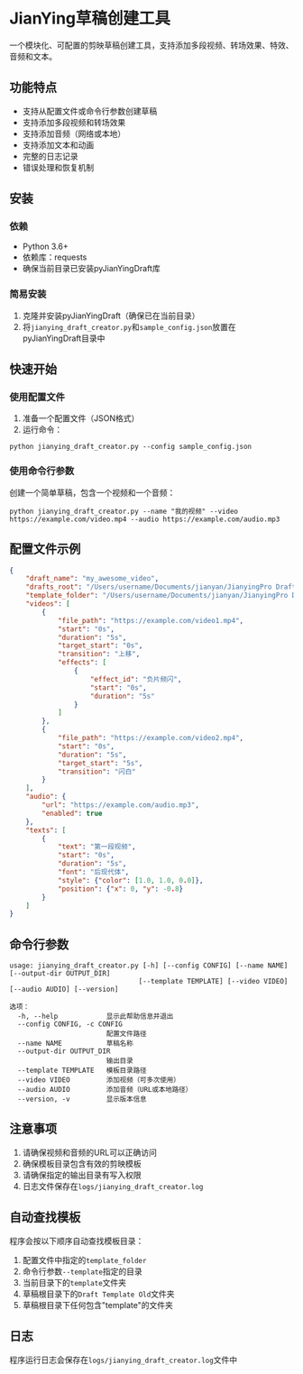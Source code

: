 # JianYing草稿创建工具

一个模块化、可配置的剪映草稿创建工具，支持添加多段视频、转场效果、特效、音频和文本。

## 功能特点

- 支持从配置文件或命令行参数创建草稿
- 支持添加多段视频和转场效果
- 支持添加音频（网络或本地）
- 支持添加文本和动画
- 完整的日志记录
- 错误处理和恢复机制

## 安装

### 依赖

- Python 3.6+
- 依赖库：requests
- 确保当前目录已安装pyJianYingDraft库

### 简易安装

1. 克隆并安装pyJianYingDraft（确保已在当前目录）
2. 将`jianying_draft_creator.py`和`sample_config.json`放置在pyJianYingDraft目录中

## 快速开始

### 使用配置文件

1. 准备一个配置文件（JSON格式）
2. 运行命令：
```
python jianying_draft_creator.py --config sample_config.json
```

### 使用命令行参数

创建一个简单草稿，包含一个视频和一个音频：
```
python jianying_draft_creator.py --name "我的视频" --video https://example.com/video.mp4 --audio https://example.com/audio.mp3
```

## 配置文件示例

```json
{
    "draft_name": "my_awesome_video",
    "drafts_root": "/Users/username/Documents/jianyan/JianyingPro Drafts",
    "template_folder": "/Users/username/Documents/jianyan/JianyingPro Drafts/Draft Template Old",
    "videos": [
        {
            "file_path": "https://example.com/video1.mp4",
            "start": "0s",
            "duration": "5s",
            "target_start": "0s",
            "transition": "上移",
            "effects": [
                {
                    "effect_id": "负片频闪",
                    "start": "0s",
                    "duration": "5s"
                }
            ]
        },
        {
            "file_path": "https://example.com/video2.mp4",
            "start": "0s",
            "duration": "5s",
            "target_start": "5s",
            "transition": "闪白"
        }
    ],
    "audio": {
        "url": "https://example.com/audio.mp3",
        "enabled": true
    },
    "texts": [
        {
            "text": "第一段视频",
            "start": "0s",
            "duration": "5s",
            "font": "后现代体",
            "style": {"color": [1.0, 1.0, 0.0]},
            "position": {"x": 0, "y": -0.8}
        }
    ]
}
```

## 命令行参数

```
usage: jianying_draft_creator.py [-h] [--config CONFIG] [--name NAME] [--output-dir OUTPUT_DIR] 
                                [--template TEMPLATE] [--video VIDEO] [--audio AUDIO] [--version]

选项：
  -h, --help            显示此帮助信息并退出
  --config CONFIG, -c CONFIG
                        配置文件路径
  --name NAME           草稿名称
  --output-dir OUTPUT_DIR
                        输出目录
  --template TEMPLATE   模板目录路径
  --video VIDEO         添加视频（可多次使用）
  --audio AUDIO         添加音频（URL或本地路径）
  --version, -v         显示版本信息
```

## 注意事项

1. 请确保视频和音频的URL可以正确访问
2. 确保模板目录包含有效的剪映模板
3. 请确保指定的输出目录有写入权限
4. 日志文件保存在`logs/jianying_draft_creator.log`

## 自动查找模板

程序会按以下顺序自动查找模板目录：
1. 配置文件中指定的`template_folder`
2. 命令行参数`--template`指定的目录
3. 当前目录下的`template`文件夹
4. 草稿根目录下的`Draft Template Old`文件夹
5. 草稿根目录下任何包含"template"的文件夹

## 日志

程序运行日志会保存在`logs/jianying_draft_creator.log`文件中 